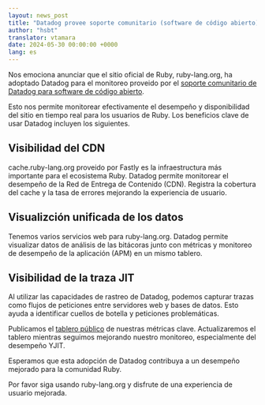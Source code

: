 ```yaml
---
layout: news_post
title: "Datadog provee soporte comunitario (software de código abierto) para ruby-lang.org"
author: "hsbt"
translator: vtamara
date: 2024-05-30 00:00:00 +0000
lang: es
---
```


Nos emociona anunciar que el sitio oficial de Ruby, ruby-lang.org,
ha adoptado Datadog para el monitoreo proveido por el
[soporte comunitario de Datadog para software de código abierto](https://opensource.datadoghq.com/projects/oss-program/).

Esto nos permite monitorear efectivamente el desempeño y disponibilidad del
sitio en tiempo real para los usuarios de Ruby.
Los beneficios clave de usar Datadog incluyen los siguientes.

## Visibilidad del CDN

cache.ruby-lang.org proveido por Fastly es la infraestructura más importante
para el ecosistema Ruby. Datadog permite monitorear el desempeño de la
Red de Entrega de Contenido (CDN).  Registra la cobertura del cache y la
tasa de errores mejorando la experiencia de usuario.

## Visualizción unificada de los datos

Tenemos varios servicios web para ruby-lang.org.
Datadog permite visualizar datos de análisis de las bitácoras junto
con métricas y monitoreo de desempeño de la aplicación (APM) en un
mismo tablero.

## Visibilidad de la traza JIT

Al utilizar las capacidades de rastreo de Datadog, podemos capturar trazas como
flujos de peticiones entre servidores web y bases de datos.
Esto ayuda a identificar cuellos de botella y peticiones problemáticas.

Publicamos el [tablero público](https://p.ap1.datadoghq.com/sb/1271b83e-af90-11ee-9072-da7ad0900009-01633a8fa8c0b0c0051f1889afdf55dc)
de nuestras métricas clave.
Actualizaremos el tablero mientras seguimos mejorando nuestro monitoreo,
especialmente del desempeño YJIT.

Esperamos que esta adopción de Datadog contribuya a un desempeño mejorado
para la comunidad Ruby.

Por favor siga usando ruby-lang.org y disfrute de una experiencia
de usuario mejorada.

